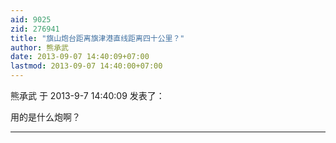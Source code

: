 ```yaml
---
aid: 9025
zid: 276941
title: "旗山炮台距离旗津港直线距离四十公里？"
author: 熊承武
date: 2013-09-07 14:40:09+07:00
lastmod: 2013-09-07 14:40:00+07:00
---
```


熊承武 于 2013-9-7 14:40:09 发表了：

用的是什么炮啊？

---
